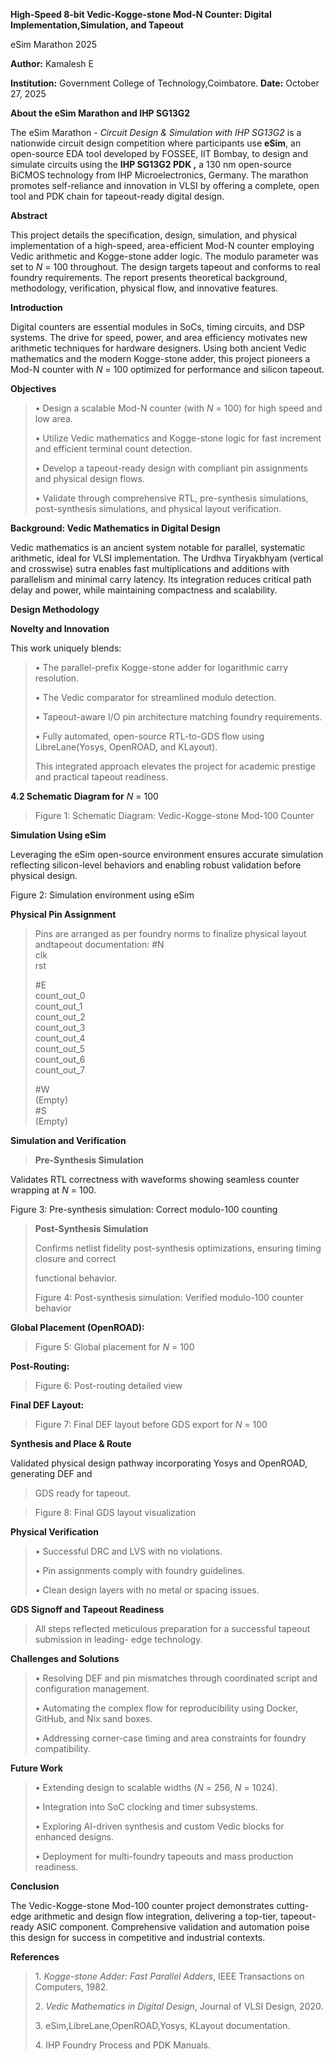 **High-Speed 8-bit Vedic-Kogge-stone Mod-N Counter: Digital Implementation,Simulation, and Tapeout**

 eSim Marathon 2025

**Author:** Kamalesh E

**Institution:** Government College of Technology,Coimbatore.
**Date:** October 27, 2025

**About the eSim Marathon and IHP SG13G2**

The eSim Marathon - *Circuit Design & Simulation with IHP SG13G2* is a
nationwide circuit design competition where participants use **eSim**,
an open-source EDA tool developed by FOSSEE, IIT Bombay, to design and
simulate circuits using the **IHP SG13G2 PDK ,** a 130 nm open-source
BiCMOS technology from IHP Microelectronics, Germany. The marathon
promotes self-reliance and innovation in VLSI by offering a complete,
open tool and PDK chain for tapeout-ready digital design.

**Abstract**

This project details the specification, design, simulation, and physical
implementation of a high-speed, area-efficient Mod-N counter employing
Vedic arithmetic and Kogge-stone adder logic. The modulo parameter was
set to *N* = 100 throughout. The design targets tapeout and conforms to
real foundry requirements. The report presents theoretical background,
methodology, verification, physical flow, and innovative features.

 **Introduction**

Digital counters are essential modules in SoCs, timing circuits, and DSP
systems. The drive for speed, power, and area efficiency motivates new
arithmetic techniques for hardware designers. Using both ancient Vedic
mathematics and the modern Kogge-stone adder, this project pioneers a
Mod-N counter with *N* = 100 optimized for performance and silicon
tapeout.

**Objectives**
>
> • Design a scalable Mod-N counter (with *N* = 100) for high speed and
> low area.
>
> • Utilize Vedic mathematics and Kogge-stone logic for fast increment
> and efficient terminal count detection.
>
> • Develop a tapeout-ready design with compliant pin assignments and
> physical design flows.
>
> • Validate through comprehensive RTL, pre-synthesis simulations,
> post-synthesis simulations, and physical layout verification.

 **Background: Vedic Mathematics in Digital Design**

Vedic mathematics is an ancient system notable for parallel, systematic
arithmetic, ideal for VLSI implementation. The Urdhva Tiryakbhyam
(vertical and crosswise) sutra enables fast multiplications and
additions with parallelism and minimal carry latency. Its integration
reduces critical path delay and power, while maintaining compactness and
scalability.

 **Design Methodology**

 **Novelty and Innovation**

This work uniquely blends:

> • The parallel-prefix Kogge-stone adder for logarithmic carry
> resolution.
>
> • The Vedic comparator for streamlined modulo detection.
>
> • Tapeout-aware I/O pin architecture matching foundry requirements.
>
> • Fully automated, open-source RTL-to-GDS flow using LibreLane(Yosys,
> OpenROAD, and KLayout).
>
> This integrated approach elevates the project for academic prestige
> and practical tapeout readiness.
>
**4.2 Schematic Diagram for** *N* = 100
>
> Figure 1: Schematic Diagram: Vedic-Kogge-stone Mod-100 Counter


**Simulation Using eSim**

Leveraging the eSim open-source environment ensures accurate simulation
reflecting silicon-level behaviors and enabling robust validation before physical design.

Figure 2: Simulation environment using eSim

 **Physical Pin Assignment**
>
> Pins are arranged as per foundry norms to finalize physical layout andtapeout documentation:
> #N\
> clk\
> rst
>
> #E\
> count_out_0\
> count_out_1\
> count_out_2\
> count_out_3\
> count_out_4\
> count_out_5\
> count_out_6\
> count_out_7
>
>#W\
(Empty)\
>#S\
(Empty)


**Simulation and Verification**

>**Pre-Synthesis Simulation**

Validates RTL correctness with waveforms showing seamless counter
wrapping at *N* = 100.

Figure 3: Pre-synthesis simulation: Correct modulo-100 counting

> **Post-Synthesis Simulation**
>
> Confirms netlist fidelity post-synthesis optimizations, ensuring
> timing closure and correct
>
> functional behavior.
>
> Figure 4: Post-synthesis simulation: Verified modulo-100 counter behavior




**Global Placement (OpenROAD):**

>Figure 5: Global placement for *N* = 100

**Post-Routing:**

>Figure 6: Post-routing detailed view



**Final DEF Layout:**

> Figure 7: Final DEF layout before GDS export for *N* = 100
>
**Synthesis and Place & Route**

Validated physical design pathway incorporating Yosys and OpenROAD,
generating DEF and

> GDS ready for tapeout.

>Figure 8: Final GDS layout visualization



**Physical Verification**
>
> • Successful DRC and LVS with no violations.
>
> • Pin assignments comply with foundry guidelines.
>
> • Clean design layers with no metal or spacing issues.
>

**GDS Signoff and Tapeout Readiness**
>
> All steps reflected meticulous preparation for a successful tapeout
> submission in leading- edge technology.
>
**Challenges and Solutions**
>
> • Resolving DEF and pin mismatches through coordinated script and
> configuration management.
>
> • Automating the complex flow for reproducibility using Docker,
> GitHub, and Nix sand boxes.
>
> • Addressing corner-case timing and area constraints for foundry
> compatibility.
>
**Future Work**
>
> • Extending design to scalable widths (*N* = 256, *N* = 1024).
>
> • Integration into SoC clocking and timer subsystems.
>
> • Exploring AI-driven synthesis and custom Vedic blocks for enhanced
> designs.
>
> • Deployment for multi-foundry tapeouts and mass production readiness.

**Conclusion**

The Vedic-Kogge-stone Mod-100 counter project demonstrates cutting-edge
arithmetic and design flow integration, delivering a top-tier,
tapeout-ready ASIC component. Comprehensive validation and automation
poise this design for success in competitive and industrial contexts.


**References**
> 1\. *Kogge-stone Adder: Fast Parallel Adders*, IEEE Transactions on
Computers, 1982.
> 
> 2\. *Vedic Mathematics in Digital Design*, Journal of
VLSI Design, 2020.
>
> 3\. eSim,LibreLane,OpenROAD,Yosys, KLayout documentation.
>
> 4\. IHP Foundry Process and PDK Manuals.


